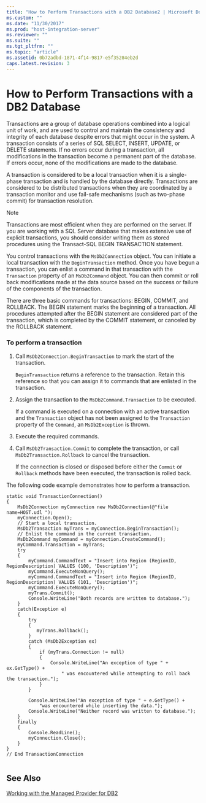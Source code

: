 ```yaml
---
title: "How to Perform Transactions with a DB2 Database2 | Microsoft Docs"
ms.custom: ""
ms.date: "11/30/2017"
ms.prod: "host-integration-server"
ms.reviewer: ""
ms.suite: ""
ms.tgt_pltfrm: ""
ms.topic: "article"
ms.assetid: 0b72adbd-1871-4f14-9817-e5f35284eb2d
caps.latest.revision: 3
---
```

# How to Perform Transactions with a DB2 Database
Transactions are a group of database operations combined into a logical unit of work, and are used to control and maintain the consistency and integrity of each database despite errors that might occur in the system. A transaction consists of a series of SQL SELECT, INSERT, UPDATE, or DELETE statements. If no errors occur during a transaction, all modifications in the transaction become a permanent part of the database. If errors occur, none of the modifications are made to the database.  
  
 A transaction is considered to be a local transaction when it is a single-phase transaction and is handled by the database directly. Transactions are considered to be distributed transactions when they are coordinated by a transaction monitor and use fail-safe mechanisms (such as two-phase commit) for transaction resolution.  
  
> [!NOTE]
>  Transactions are most efficient when they are performed on the server. If you are working with a SQL Server database that makes extensive use of explicit transactions, you should consider writing them as stored procedures using the Transact-SQL BEGIN TRANSACTION statement.  
  
 You control transactions with the `MsDb2Connection` object. You can initiate a local transaction with the `BeginTransaction` method. Once you have begun a transaction, you can enlist a command in that transaction with the `Transaction` property of an `MsDb2Command` object. You can then commit or roll back modifications made at the data source based on the success or failure of the components of the transaction.  
  
 There are three basic commands for transactions: BEGIN, COMMIT, and ROLLBACK. The BEGIN statement marks the beginning of a transaction. All procedures attempted after the BEGIN statement are considered part of the transaction, which is completed by the COMMIT statement, or canceled by the ROLLBACK statement.  
  
### To perform a transaction  
  
1.  Call `MsDb2Connection.BeginTransaction` to mark the start of the transaction.  
  
     `BeginTransaction` returns a reference to the transaction. Retain this reference so that you can assign it to commands that are enlisted in the transaction.  
  
2.  Assign the transaction to the `MsDb2Command.Transaction` to be executed.  
  
     If a command is executed on a connection with an active transaction and the `Transaction` object has not been assigned to the `Transaction` property of the `Command`, an `MsDb2Exception` is thrown.  
  
3.  Execute the required commands.  
  
4.  Call `MsDb2Transaction.Commit` to complete the transaction, or call `MsDb2Transaction.Rollback` to cancel the transaction.  
  
     If the connection is closed or disposed before either the `Commit` or `Rollback` methods have been executed, the transaction is rolled back.  
  
 The following code example demonstrates how to perform a transaction.  
  
```  
static void TransactionConnection()  
{  
    MsDb2Connection myConnection new MsDb2Connection(@"file name=HOST.udl ");  
    myConnection.Open();  
    // Start a local transaction.  
    MsDb2Transaction myTrans = myConnection.BeginTransaction();  
    // Enlist the command in the current transaction.  
    MsDb2Command myCommand = myConnection.CreateCommand();  
    myCommand.Transaction = myTrans;  
    try  
    {  
        myCommand.CommandText = "Insert into Region (RegionID, RegionDescription) VALUES (100, 'Description')";  
        myCommand.ExecuteNonQuery();  
        myCommand.CommandText = "Insert into Region (RegionID, RegionDescription) VALUES (101, 'Description')";  
        myCommand.ExecuteNonQuery();  
        myTrans.Commit();  
        Console.WriteLine("Both records are written to database.");  
    }  
    catch(Exception e)  
    {  
        try  
        {  
           myTrans.Rollback();  
        }  
        catch (MsDb2Exception ex)  
        {  
            if (myTrans.Connection != null)  
            {  
                Console.WriteLine("An exception of type " + ex.GetType() +  
                    " was encountered while attempting to roll back the transaction.");  
            }  
        }  
  
        Console.WriteLine("An exception of type " + e.GetType() +  
            "was encountered while inserting the data.");  
        Console.WriteLine("Neither record was written to database.");  
    }  
    finally  
    {  
        Console.ReadLine();  
        myConnection.Close();  
    }  
}   
// End TransactionConnection  
  
```  
  
## See Also  
 [Working with the Managed Provider for DB2](../HIS2010/working-with-the-managed-provider-for-db22.md)